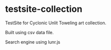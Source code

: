 # testsite-collection

TestSite for Cyclonic Unlit Toweling art collection.

Built using csv data file.

Search engine using lunr.js
